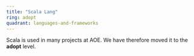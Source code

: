 ```yaml
---
title: "Scala Lang"
ring: adopt
quadrant: languages-and-frameworks
---
```


Scala is used in many projects at AOE. We have therefore moved it to the **adopt** level.

